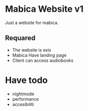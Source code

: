 # Mabica Website v1

Just a website for mabica.

## Requared
- The website is exis
- Mabica Have landing page
- Client can access audiobooks

# Have todo
- nightmode
- performance
- accesibiliti
